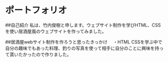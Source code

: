 # ポートフォリオ

##自己紹介
私は、竹内俊樹と申します。ウェブサイト制作を学びHTML、CSSを使い居酒屋風のウェブサイトを作ってみました。

##居酒屋webサイト制作を作ろうと思ったきっかけ
　・HTML CSSを学ぶ中で自分の趣味でもあった料理、釣りの写真を使って相手に自分のことに興味を持って貰いたかったので作りました。
